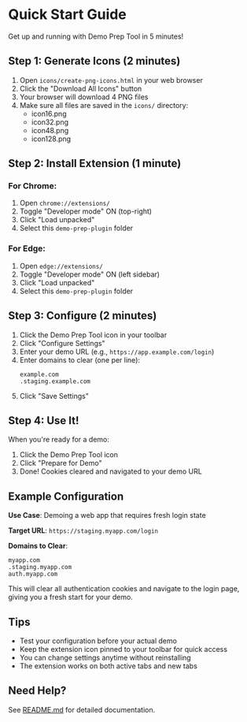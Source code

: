 # Quick Start Guide

Get up and running with Demo Prep Tool in 5 minutes!

## Step 1: Generate Icons (2 minutes)

1. Open `icons/create-png-icons.html` in your web browser
2. Click the "Download All Icons" button
3. Your browser will download 4 PNG files
4. Make sure all files are saved in the `icons/` directory:
   - icon16.png
   - icon32.png
   - icon48.png
   - icon128.png

## Step 2: Install Extension (1 minute)

### For Chrome:
1. Open `chrome://extensions/`
2. Toggle "Developer mode" ON (top-right)
3. Click "Load unpacked"
4. Select this `demo-prep-plugin` folder

### For Edge:
1. Open `edge://extensions/`
2. Toggle "Developer mode" ON (left sidebar)
3. Click "Load unpacked"
4. Select this `demo-prep-plugin` folder

## Step 3: Configure (2 minutes)

1. Click the Demo Prep Tool icon in your toolbar
2. Click "Configure Settings"
3. Enter your demo URL (e.g., `https://app.example.com/login`)
4. Enter domains to clear (one per line):
   ```
   example.com
   .staging.example.com
   ```
5. Click "Save Settings"

## Step 4: Use It!

When you're ready for a demo:
1. Click the Demo Prep Tool icon
2. Click "Prepare for Demo"
3. Done! Cookies cleared and navigated to your demo URL

## Example Configuration

**Use Case**: Demoing a web app that requires fresh login state

**Target URL**: `https://staging.myapp.com/login`

**Domains to Clear**:
```
myapp.com
.staging.myapp.com
auth.myapp.com
```

This will clear all authentication cookies and navigate to the login page, giving you a fresh start for your demo.

## Tips

- Test your configuration before your actual demo
- Keep the extension icon pinned to your toolbar for quick access
- You can change settings anytime without reinstalling
- The extension works on both active tabs and new tabs

## Need Help?

See [README.md](README.md) for detailed documentation.
